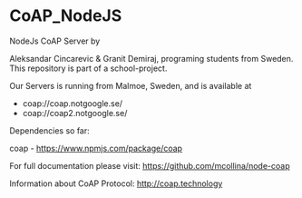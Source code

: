 # CoAP_NodeJS
NodeJs CoAP Server by

Aleksandar Cincarevic & Granit Demiraj, programing students from Sweden. This repository is part of a school-project.

Our Servers is running from Malmoe, Sweden, and is available at

- coap://coap.notgoogle.se/
- coap://coap2.notgoogle.se/

Dependencies so far:

coap - https://www.npmjs.com/package/coap 

For full documentation please visit: https://github.com/mcollina/node-coap

Information about CoAP Protocol: http://coap.technology
